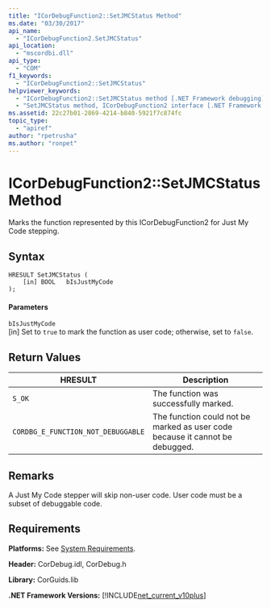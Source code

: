 ```yaml
---
title: "ICorDebugFunction2::SetJMCStatus Method"
ms.date: "03/30/2017"
api_name: 
  - "ICorDebugFunction2.SetJMCStatus"
api_location: 
  - "mscordbi.dll"
api_type: 
  - "COM"
f1_keywords: 
  - "ICorDebugFunction2::SetJMCStatus"
helpviewer_keywords: 
  - "ICorDebugFunction2::SetJMCStatus method [.NET Framework debugging]"
  - "SetJMCStatus method, ICorDebugFunction2 interface [.NET Framework debugging]"
ms.assetid: 22c27b01-2869-4214-b840-5921f7c874fc
topic_type: 
  - "apiref"
author: "rpetrusha"
ms.author: "ronpet"
---
```

# ICorDebugFunction2::SetJMCStatus Method
Marks the function represented by this ICorDebugFunction2 for Just My Code stepping.  

## Syntax  

```  
HRESULT SetJMCStatus (  
    [in] BOOL   bIsJustMyCode  
);  
```  

#### Parameters  
 `bIsJustMyCode`  
 [in] Set to `true` to mark the function as user code; otherwise, set to `false`.  

## Return Values  


|HRESULT|Description|  
|-------------|-----------------|  
|`S_OK`|The function was successfully marked.|  
|`CORDBG_E_FUNCTION_NOT_DEBUGGABLE`|The function could not be marked as user code because it cannot be debugged.|  

## Remarks  
 A Just My Code stepper will skip non-user code. User code must be a subset of debuggable code.  

## Requirements  
 **Platforms:** See [System Requirements](../../../../docs/framework/get-started/system-requirements.md).  

 **Header:** CorDebug.idl, CorDebug.h  

 **Library:** CorGuids.lib  

 **.NET Framework Versions:** [!INCLUDE[net_current_v10plus](../../../../includes/net-current-v10plus-md.md)]
